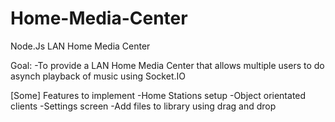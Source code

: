 # Home-Media-Center
Node.Js LAN Home Media Center

Goal:
-To provide a LAN Home Media Center that allows multiple users to do asynch playback of music using Socket.IO

[Some] Features to implement
-Home Stations setup
-Object orientated clients
-Settings screen
-Add files to library using drag and drop
